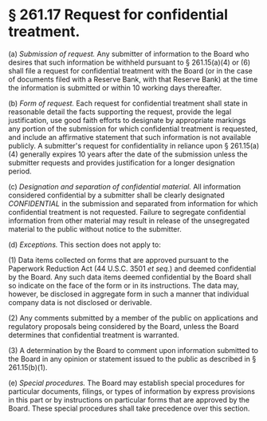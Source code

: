 # § 261.17   Request for confidential treatment.

(a) *Submission of request.* Any submitter of information to the Board who desires that such information be withheld pursuant to § 261.15(a)(4) or (6) shall file a request for confidential treatment with the Board (or in the case of documents filed with a Reserve Bank, with that Reserve Bank) at the time the information is submitted or within 10 working days thereafter.


(b) *Form of request.* Each request for confidential treatment shall state in reasonable detail the facts supporting the request, provide the legal justification, use good faith efforts to designate by appropriate markings any portion of the submission for which confidential treatment is requested, and include an affirmative statement that such information is not available publicly. A submitter's request for confidentiality in reliance upon § 261.15(a)(4) generally expires 10 years after the date of the submission unless the submitter requests and provides justification for a longer designation period.


(c) *Designation and separation of confidential material.* All information considered confidential by a submitter shall be clearly designated *CONFIDENTIAL* in the submission and separated from information for which confidential treatment is not requested. Failure to segregate confidential information from other material may result in release of the unsegregated material to the public without notice to the submitter.


(d) *Exceptions.* This section does not apply to:


(1) Data items collected on forms that are approved pursuant to the Paperwork Reduction Act (44 U.S.C. 3501 *et seq.*) and deemed confidential by the Board. Any such data items deemed confidential by the Board shall so indicate on the face of the form or in its instructions. The data may, however, be disclosed in aggregate form in such a manner that individual company data is not disclosed or derivable.


(2) Any comments submitted by a member of the public on applications and regulatory proposals being considered by the Board, unless the Board determines that confidential treatment is warranted.


(3) A determination by the Board to comment upon information submitted to the Board in any opinion or statement issued to the public as described in § 261.15(b)(1).


(e) *Special procedures.* The Board may establish special procedures for particular documents, filings, or types of information by express provisions in this part or by instructions on particular forms that are approved by the Board. These special procedures shall take precedence over this section.




